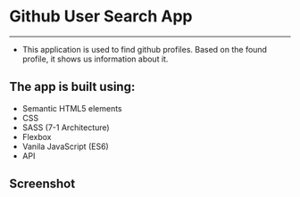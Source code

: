 # Github User Search App
---


- This application is used to find github profiles. Based on the found profile, it shows us information about it.



## The app is built using:
- Semantic HTML5 elements
- CSS
- SASS (7-1 Architecture)
- Flexbox
- Vanila JavaScript (ES6)
- API


## Screenshot